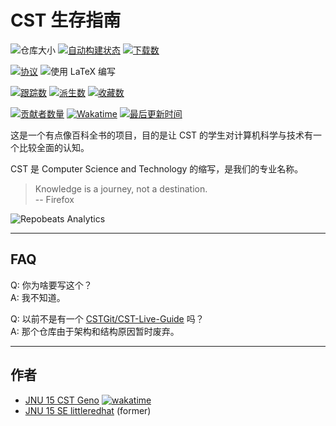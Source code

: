 # CST 生存指南

![仓库大小](https://img.shields.io/github/repo-size/Geno1024/CST-Live-Guide.svg)
[![自动构建状态](https://github.com/Geno1024/CST-Live-Guide/actions/workflows/main.yml/badge.svg)](https://github.com/Geno1024/CST-Live-Guide/actions/workflows/main.yml)
[![下载数](https://img.shields.io/github/downloads/Geno1024/CST-Live-Guide/total.svg)](https://github.com/Geno1024/CST-Live-Guide/releases)

[![协议](https://img.shields.io/github/license/Geno1024/CST-Live-Guide.svg)](https://github.com/Geno1024/CST-Live-Guide/blob/master/LICENSE)
![使用 LaTeX 编写](https://img.shields.io/github/languages/top/Geno1024/CST-Live-Guide)

[![跟踪数](https://img.shields.io/github/watchers/Geno1024/CST-Live-Guide?style=social)](https://github.com/Geno1024/CST-Live-Guide/watchers)
[![派生数](https://img.shields.io/github/forks/Geno1024/CST-Live-Guide?style=social)](https://github.com/Geno1024/CST-Live-Guide/network/members)
[![收藏数](https://img.shields.io/github/stars/Geno1024/CST-Live-Guide?style=social)](https://github.com/Geno1024/CST-Live-Guide/stargazers)

[![贡献者数量](https://img.shields.io/github/contributors/Geno1024/CST-Live-Guide)](https://github.com/Geno1024/CST-Live-Guide/graphs/contributors)
[![Wakatime](https://wakatime.com/badge/github/Geno1024/CST-Live-Guide.svg)](https://wakatime.com/badge/github/Geno1024/CST-Live-Guide)
[![最后更新时间](https://img.shields.io/github/last-commit/Geno1024/CST-Live-Guide)](https://github.com/Geno1024/CST-Live-Guide/commit/HEAD)

这是一个有点像百科全书的项目，目的是让 CST 的学生对计算机科学与技术有一个比较全面的认知。

CST 是 Computer Science and Technology 的缩写，是我们的专业名称。

> Knowledge is a journey, not a destination.  
> -- Firefox

![Repobeats Analytics](https://repobeats.axiom.co/api/embed/475f80f7ada8472e6930bf50a9982be0ca89c6c2.svg)

---

## FAQ

Q: 你为啥要写这个？  
A: 我不知道。

Q: 以前不是有一个 [CSTGit/CST-Live-Guide](https://github.com/CSTGit/CST-Live-Guide) 吗？  
A: 那个仓库由于架构和结构原因暂时废弃。

---

## 作者
- [JNU 15 CST Geno](https://github.com/Geno1024) [![wakatime](https://wakatime.com/badge/user/b596c52b-9f7b-42c7-8e59-be4802ec6d1d/project/2bcfb0c6-518b-48fb-b37d-02f605d1fc6a.svg)](https://wakatime.com/badge/user/b596c52b-9f7b-42c7-8e59-be4802ec6d1d/project/2bcfb0c6-518b-48fb-b37d-02f605d1fc6a)
- [JNU 15 SE littleredhat](https://github.com/zhangbincheng1997) (former)
